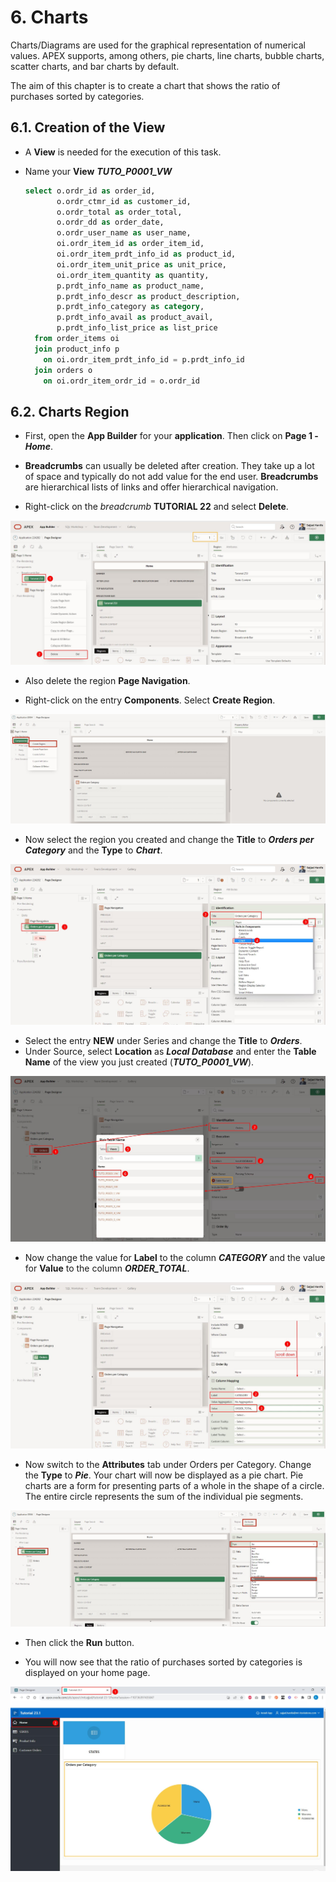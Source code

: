 # 6. Charts
Charts/Diagrams are used for the graphical representation of numerical values. APEX supports, among others, pie charts, line charts, bubble charts, scatter charts, and bar charts by default.

The aim of this chapter is to create a chart that shows the ratio of purchases sorted by categories.


## 6.1. Creation of the View
- A **View** is needed for the execution of this task.

- Name your **View** ***TUTO_P0001_VW***
  ```sql
  select o.ordr_id as order_id,
         o.ordr_ctmr_id as customer_id,
         o.ordr_total as order_total,
         o.ordr_dd as order_date,
         o.ordr_user_name as user_name,
         oi.ordr_item_id as order_item_id,
         oi.ordr_item_prdt_info_id as product_id,
         oi.ordr_item_unit_price as unit_price,
         oi.ordr_item_quantity as quantity,
         p.prdt_info_name as product_name,
         p.prdt_info_descr as product_description,
         p.prdt_info_category as category,
         p.prdt_info_avail as product_avail,
         p.prdt_info_list_price as list_price
    from order_items oi
    join product_info p
      on oi.ordr_item_prdt_info_id = p.prdt_info_id
    join orders o
      on oi.ordr_item_ordr_id = o.ordr_id
  ```


## 6.2. Charts Region
- First, open the **App Builder** for your **application**. Then click on **Page 1 -** ***Home***.

- **Breadcrumbs** can usually be deleted after creation. They take up a lot of space and typically do not add value for the end user. **Breadcrumbs** are hierarchical lists of links and offer hierarchical navigation.

- Right-click on the *breadcrumb* **TUTORIAL 22** and select **Delete**.

![](../../assets/Chapter-06/Charts_01.jpg)

- Also delete the region **Page Navigation**.

- Right-click on the entry **Components**. Select **Create Region**.

![](../../assets/Chapter-06/Charts_02.jpg)

- Now select the region you created and change the **Title** to ***Orders per Category*** and the **Type** to ***Chart***.

![](../../assets/Chapter-06/Charts_03.jpg)

- Select the entry **NEW** under Series and change the **Title** to ***Orders***.
- Under Source, select **Location** as ***Local Database*** and enter the **Table Name** of the view you just created (***TUTO_P0001_VW***).

![](../../assets/Chapter-06/Charts_04.jpg)

- Now change the value for **Label** to the column ***CATEGORY*** and the value for **Value** to the column ***ORDER_TOTAL***.

![](../../assets/Chapter-06/Charts_05.jpg)

- Now switch to the **Attributes** tab under Orders per Category. Change the **Type** to ***Pie***. Your chart will now be displayed as a pie chart. Pie charts are a form for presenting parts of a whole in the shape of a circle. The entire circle represents the sum of the individual pie segments.

![](../../assets/Chapter-06/Charts_06.jpg)

- Then click the **Run** button.

- You will now see that the ratio of purchases sorted by categories is displayed on your home page.

![](../../assets/Chapter-06/Charts_07.jpg)